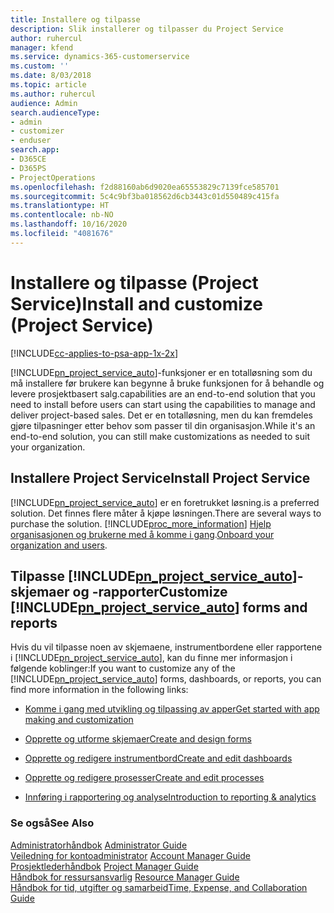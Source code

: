 ```yaml
---
title: Installere og tilpasse
description: Slik installerer og tilpasser du Project Service
author: ruhercul
manager: kfend
ms.service: dynamics-365-customerservice
ms.custom: ''
ms.date: 8/03/2018
ms.topic: article
ms.author: ruhercul
audience: Admin
search.audienceType:
- admin
- customizer
- enduser
search.app:
- D365CE
- D365PS
- ProjectOperations
ms.openlocfilehash: f2d88160ab6d9020ea65553829c7139fce585701
ms.sourcegitcommit: 5c4c9bf3ba018562d6cb3443c01d550489c415fa
ms.translationtype: HT
ms.contentlocale: nb-NO
ms.lasthandoff: 10/16/2020
ms.locfileid: "4081676"
---
```

# <a name="install-and-customize-project-service"></a><span data-ttu-id="6327f-103">Installere og tilpasse (Project Service)</span><span class="sxs-lookup"><span data-stu-id="6327f-103">Install and customize (Project Service)</span></span>

[!INCLUDE[cc-applies-to-psa-app-1x-2x](../includes/cc-applies-to-psa-app-1x-2x.md)]

[!INCLUDE[pn_project_service_auto](../includes/pn-project-service-auto.md)]<span data-ttu-id="6327f-104">-funksjoner er en totalløsning som du må installere før brukere kan begynne å bruke funksjonen for å behandle og levere prosjektbasert salg.</span><span class="sxs-lookup"><span data-stu-id="6327f-104">capabilities are an end-to-end solution that you need to install before users can start using the capabilities to manage and deliver project-based sales.</span></span> <span data-ttu-id="6327f-105">Det er en totalløsning, men du kan fremdeles gjøre tilpasninger etter behov som passer til din organisasjon.</span><span class="sxs-lookup"><span data-stu-id="6327f-105">While it's an end-to-end solution, you can still make customizations as needed to suit your organization.</span></span>  
<!-- TODO: I expect to find the information on how to get and install this here. Please find that and add it here. Same for Project Service.--> 
  
## <a name="install-project-service"></a><span data-ttu-id="6327f-106">Installere Project Service</span><span class="sxs-lookup"><span data-stu-id="6327f-106">Install Project Service</span></span>  
 [!INCLUDE[pn_project_service_auto](../includes/pn-project-service-auto.md)] <span data-ttu-id="6327f-107">er en foretrukket løsning.</span><span class="sxs-lookup"><span data-stu-id="6327f-107">is a preferred solution.</span></span> <span data-ttu-id="6327f-108">Det finnes flere måter å kjøpe løsningen.</span><span class="sxs-lookup"><span data-stu-id="6327f-108">There are several ways to purchase the solution.</span></span> [!INCLUDE[proc_more_information](../includes/proc-more-information.md)] <span data-ttu-id="6327f-109">[Hjelp organisasjonen og brukerne med å komme i gang](https://docs.microsoft.com/dynamics365/customerengagement/on-premises/admin/onboard-your-organization-and-users-to-dynamics-365-online).</span><span class="sxs-lookup"><span data-stu-id="6327f-109">[Onboard your organization and users](https://docs.microsoft.com/dynamics365/customerengagement/on-premises/admin/onboard-your-organization-and-users-to-dynamics-365-online).</span></span>  
  
## <a name="customize-pn_project_service_auto-forms-and-reports"></a><span data-ttu-id="6327f-110">Tilpasse [!INCLUDE[pn_project_service_auto](../includes/pn-project-service-auto.md)]-skjemaer og -rapporter</span><span class="sxs-lookup"><span data-stu-id="6327f-110">Customize [!INCLUDE[pn_project_service_auto](../includes/pn-project-service-auto.md)] forms and reports</span></span>  
 <span data-ttu-id="6327f-111">Hvis du vil tilpasse noen av skjemaene, instrumentbordene eller rapportene i [!INCLUDE[pn_project_service_auto](../includes/pn-project-service-auto.md)], kan du finne mer informasjon i følgende koblinger:</span><span class="sxs-lookup"><span data-stu-id="6327f-111">If you want to customize any of the [!INCLUDE[pn_project_service_auto](../includes/pn-project-service-auto.md)] forms, dashboards, or reports, you can find more information in the following links:</span></span>  
  
- [<span data-ttu-id="6327f-112">Komme i gang med utvikling og tilpassing av apper</span><span class="sxs-lookup"><span data-stu-id="6327f-112">Get started with app making and customization</span></span>](https://docs.microsoft.com/dynamics365/customerengagement/on-premises/customize/getting-started-customization)  
  
- [<span data-ttu-id="6327f-113">Opprette og utforme skjemaer</span><span class="sxs-lookup"><span data-stu-id="6327f-113">Create and design forms</span></span>](https://docs.microsoft.com/dynamics365/customerengagement/on-premises/customize/create-design-forms)  
  
- [<span data-ttu-id="6327f-114">Opprette og redigere instrumentbord</span><span class="sxs-lookup"><span data-stu-id="6327f-114">Create and edit dashboards</span></span>](https://docs.microsoft.com/dynamics365/customerengagement/on-premises/customize/create-edit-dashboards)  
  
- [<span data-ttu-id="6327f-115">Opprette og redigere prosesser</span><span class="sxs-lookup"><span data-stu-id="6327f-115">Create and edit processes</span></span>](https://docs.microsoft.com/dynamics365/customerengagement/on-premises/customize/guide-staff-through-common-tasks-processes)  
  
- [<span data-ttu-id="6327f-116">Innføring i rapportering og analyse</span><span class="sxs-lookup"><span data-stu-id="6327f-116">Introduction to reporting & analytics</span></span>](https://docs.microsoft.com/dynamics365/customerengagement/on-premises/analytics/reporting-analytics-with-dynamics-365)  
  
### <a name="see-also"></a><span data-ttu-id="6327f-117">Se også</span><span class="sxs-lookup"><span data-stu-id="6327f-117">See Also</span></span>  
 <span data-ttu-id="6327f-118">[Administratorhåndbok](../psa/admin-guide.md) </span><span class="sxs-lookup"><span data-stu-id="6327f-118">[Administrator Guide](../psa/admin-guide.md) </span></span>  
 <span data-ttu-id="6327f-119">[Veiledning for kontoadministrator](../psa/account-manager-guide.md) </span><span class="sxs-lookup"><span data-stu-id="6327f-119">[Account Manager Guide](../psa/account-manager-guide.md) </span></span>  
 <span data-ttu-id="6327f-120">[Prosjektlederhåndbok](../psa/project-manager-guide.md) </span><span class="sxs-lookup"><span data-stu-id="6327f-120">[Project Manager Guide](../psa/project-manager-guide.md) </span></span>  
 <span data-ttu-id="6327f-121">[Håndbok for ressursansvarlig](../psa/resource-manager-guide.md) </span><span class="sxs-lookup"><span data-stu-id="6327f-121">[Resource Manager Guide](../psa/resource-manager-guide.md) </span></span>  
 [<span data-ttu-id="6327f-122">Håndbok for tid, utgifter og samarbeid</span><span class="sxs-lookup"><span data-stu-id="6327f-122">Time, Expense, and Collaboration Guide</span></span>](../psa/time-expense-collaboration-guide.md)
